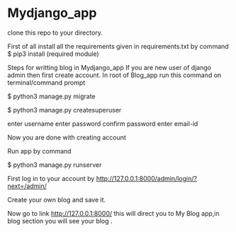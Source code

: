 # Mydjango_app
clone this repo to your directory.

First of all install all the requirements given in requirements.txt by command $ pip3 install (required module)


Steps for writting blog in Mydjango_app
If you are new user of django admin then first create account. In root of Blog_app run this command on terminal/command prompt

$ python3 manage.py migrate


$ python3 manage.py createsuperuser

enter username
enter password
confirm password
enter email-id

Now you are done with creating account

Run app by command

$ python3 manage.py runserver

First log in to your account by http://127.0.0.1:8000/admin/login/?next=/admin/


 Create your own blog and save it.

Now go to link http://127.0.0.1:8000/
 this will direct you to My Blog app,in blog section you will see your blog .



